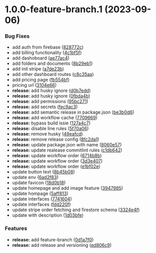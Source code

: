 # 1.0.0-feature-branch.1 (2023-09-06)


### Bug Fixes

* add auth from firebase ([828772c](https://github.com/Ambitious-Concepts-Labs/ChatGPT/commit/828772c133d9e42ddc1049974345bd4220be3b92))
* add billing functionality ([4c1bf5f](https://github.com/Ambitious-Concepts-Labs/ChatGPT/commit/4c1bf5f2b66729b89766202c6a7b3e27fb3421e6))
* add dashoboard ([ae77ac4](https://github.com/Ambitious-Concepts-Labs/ChatGPT/commit/ae77ac4c26f82cbfd0fab096223dae3189f20938))
* add folders and documents ([8b29eb1](https://github.com/Ambitious-Concepts-Labs/ChatGPT/commit/8b29eb15d890ea135e83e56cda1780f149c406f4))
* add init stripe ([a7de23b](https://github.com/Ambitious-Concepts-Labs/ChatGPT/commit/a7de23b23bd9a0559f48ab99c50846ea383e0eb3))
* add other dashboard routes ([c8c35aa](https://github.com/Ambitious-Concepts-Labs/ChatGPT/commit/c8c35aa9e75cbb5352f7ea9cb5cf5d12c40e1cd4))
* add pricing page ([fb554bf](https://github.com/Ambitious-Concepts-Labs/ChatGPT/commit/fb554bfbda062d9d916abe5325539121a5d05820))
* pricing url ([3104e66](https://github.com/Ambitious-Concepts-Labs/ChatGPT/commit/3104e66ff0a9135488208a132ace659dc315dafe))
* **release:** add husky ignore ([d0b7edd](https://github.com/Ambitious-Concepts-Labs/ChatGPT/commit/d0b7edd7f9d291f36e7a20cff85b4a54155259c0))
* **release:** add husky ignore ([0fbda4b](https://github.com/Ambitious-Concepts-Labs/ChatGPT/commit/0fbda4b0ada61244eeff5f384878d357b438207b))
* **release:** add permissions ([95bc271](https://github.com/Ambitious-Concepts-Labs/ChatGPT/commit/95bc2713bce4ea3e7ff9e2ebfc42f96c931125bb))
* **release:** add secrets ([fec9ac3](https://github.com/Ambitious-Concepts-Labs/ChatGPT/commit/fec9ac304d495b111b23bf6118c229fb33c6ad1f))
* **release:** add semantic release in package.json ([be3b0d6](https://github.com/Ambitious-Concepts-Labs/ChatGPT/commit/be3b0d6efac9589148a1b99d269d290780e72eb7))
* **release:** add workflow cache ([7709669](https://github.com/Ambitious-Concepts-Labs/ChatGPT/commit/77096694d9eb7558338f7eb68e2c4838889635e3))
* **release:** bypass build issie ([127a4c7](https://github.com/Ambitious-Concepts-Labs/ChatGPT/commit/127a4c7f1da413f97456791a4b51be07a83454dc))
* **release:** disable line rules ([5f70a06](https://github.com/Ambitious-Concepts-Labs/ChatGPT/commit/5f70a06b172644ca53d172942e60a20b2cf38809))
* **release:** remove husky ([49eafcd](https://github.com/Ambitious-Concepts-Labs/ChatGPT/commit/49eafcd1b3bf52c537a35061c842bc41798a02dc))
* **release:** remove release config ([8fc2da1](https://github.com/Ambitious-Concepts-Labs/ChatGPT/commit/8fc2da1fb3de453f237d2fb074c796bba9999cbf))
* **release:** update package.json with name ([8060e57](https://github.com/Ambitious-Concepts-Labs/ChatGPT/commit/8060e57b350086c9a2058337b9cb8d4b0e987c00))
* **release:** update realease commitlint rules ([c1db642](https://github.com/Ambitious-Concepts-Labs/ChatGPT/commit/c1db6420f4edab672e8a0fefe27db14ce9443ea6))
* **release:** update workflow order ([6714b8b](https://github.com/Ambitious-Concepts-Labs/ChatGPT/commit/6714b8bd6e6ce2aa65d6fb64e7bd0b764cd0effa))
* **release:** update workflow order ([3d3e407](https://github.com/Ambitious-Concepts-Labs/ChatGPT/commit/3d3e407ce4a423fe8551597301d89d414dbbb6ec))
* **release:** update workflow order ([e1bf02e](https://github.com/Ambitious-Concepts-Labs/ChatGPT/commit/e1bf02ef3805831336dee62b3b5cf7663580d41d))
* update button text ([8b45b08](https://github.com/Ambitious-Concepts-Labs/ChatGPT/commit/8b45b08d1c75c34093314a5d6338a3b6fb31f2a3))
* update env ([6ad2f83](https://github.com/Ambitious-Concepts-Labs/ChatGPT/commit/6ad2f83c5d3bed36236ca3593ae2c2f3584d3840))
* update favicon ([18d0b18](https://github.com/Ambitious-Concepts-Labs/ChatGPT/commit/18d0b183b3a15595e0a692ebb40f240ded5dcf6d))
* update homepage and add image feature ([3947985](https://github.com/Ambitious-Concepts-Labs/ChatGPT/commit/3947985e9c1b20466e5b6e0ce27f0018ec02ca8c))
* update hompage ([5aff813](https://github.com/Ambitious-Concepts-Labs/ChatGPT/commit/5aff813a75c82f87da1702308883dbe2419c644d))
* update interfaces ([7741604](https://github.com/Ambitious-Concepts-Labs/ChatGPT/commit/7741604daf937efa05652a2ef1576fd6c04b6151))
* update interfaces ([fdd220f](https://github.com/Ambitious-Concepts-Labs/ChatGPT/commit/fdd220fd141612fb3159359b21acef32d434ff55))
* update stripe order fetching and firestore schema ([3324e4f](https://github.com/Ambitious-Concepts-Labs/ChatGPT/commit/3324e4ff77da9e8f091af523b6e90bca715807f4))
* update with description ([1d03bfe](https://github.com/Ambitious-Concepts-Labs/ChatGPT/commit/1d03bfe03800e3b9ddc0a7b3f3e58d19ee1dcab2))


### Features

* **release:** add feature-branch ([0d1a7f0](https://github.com/Ambitious-Concepts-Labs/ChatGPT/commit/0d1a7f0e8d47b22e096e71929bfe25efc4c1bec5))
* **release:** add release and versioning ([ed806c9](https://github.com/Ambitious-Concepts-Labs/ChatGPT/commit/ed806c94c010f303141d697cb86409446520f2eb))
